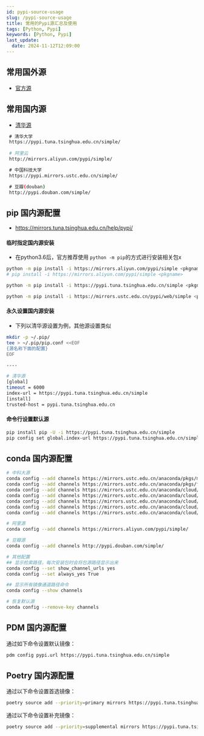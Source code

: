 ```yaml
---
id: pypi-source-usage
slug: /pypi-source-usage
title: 常用的Pypi源汇总及使用
tags: [Python, Pypi]
keywords: [Python, Pypi]
last_update:
  date: 2024-11-12T12:09:00
---
```


## 常用国外源

- [官方源](https://pypi.org/simple/)

## 常用国内源

- [清华源](https://mirrors.tuna.tsinghua.edu.cn/help/pypi/)

```bash
 # 清华大学 
 https://pypi.tuna.tsinghua.edu.cn/simple/ 
 
 # 阿里云 
 http://mirrors.aliyun.com/pypi/simple/ 

 # 中国科技大学 
 https://pypi.mirrors.ustc.edu.cn/simple/ 

 # 豆瓣(douban) 
 http://pypi.douban.com/simple/ 
```


## pip 国内源配置

- https://mirrors.tuna.tsinghua.edu.cn/help/pypi/

#### 临时指定国内源安装

- 在python3.6后，官方推荐使用 `python -m pip`的方式进行安装相关包x

```bash
python -m pip install -i https://mirrors.aliyun.com/pypi/simple <pkgname>
# pip install -i https://mirrors.aliyun.com/pypi/simple <pkgname>

python -m pip install -i https://pypi.tuna.tsinghua.edu.cn/simple <pkgname>

python -m pip install -i https://mirrors.ustc.edu.cn/pypi/web/simple <pkgname>
```

#### 永久设置国内源安装

- 下列以清华源设置为例，其他源设置类似

```bash
mkdir -p ~/.pip/
tee > ~/.pip/pip.conf <<EOF
{源名称下面的配置}
EOF

----

# 清华源
[global]
timeout = 6000 
index-url = https://pypi.tuna.tsinghua.edu.cn/simple
[install] 
trusted-host = pypi.tuna.tsinghua.edu.cn
```

#### 命令行设置默认源

```bash
pip install pip -U -i https://pypi.tuna.tsinghua.edu.cn/simple
pip config set global.index-url https://pypi.tuna.tsinghua.edu.cn/simple
```



## conda 国内源配置

```bash
# 中科大源
conda config --add channels https://mirrors.ustc.edu.cn/anaconda/pkgs/main/
conda config --add channels https://mirrors.ustc.edu.cn/anaconda/pkgs/free/
conda config --add channels https://mirrors.ustc.edu.cn/anaconda/cloud/conda-forge/
conda config --add channels https://mirrors.ustc.edu.cn/anaconda/cloud/msys2/
conda config --add channels https://mirrors.ustc.edu.cn/anaconda/cloud/bioconda/
conda config --add channels https://mirrors.ustc.edu.cn/anaconda/cloud/menpo/
conda config --add channels https://mirrors.ustc.edu.cn/anaconda/cloud/

# 阿里源
conda config --add channels https://mirrors.aliyun.com/pypi/simple/

# 豆瓣源
conda config --add channels http://pypi.douban.com/simple/

# 其他配置
## 显示检索路径，每次安装包时会将包源路径显示出来
conda config --set show_channel_urls yes
conda config --set always_yes True

## 显示所有镜像通道路径命令
conda config --show channels

# 恢复默认源
conda config --remove-key channels
```



## PDM 国内源配置

通过如下命令设置默认镜像：

```bash
pdm config pypi.url https://pypi.tuna.tsinghua.edu.cn/simple
```

## Poetry 国内源配置

通过以下命令设置首选镜像：

```bash
poetry source add --priority=primary mirrors https://pypi.tuna.tsinghua.edu.cn/simple/
```

通过以下命令设置补充镜像：

```bash
poetry source add --priority=supplemental mirrors https://pypi.tuna.tsinghua.edu.cn/simple/
```
